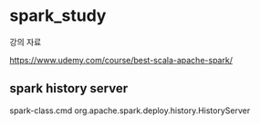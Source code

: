 # spark_study

강의 자료 

https://www.udemy.com/course/best-scala-apache-spark/


## spark history server
spark-class.cmd org.apache.spark.deploy.history.HistoryServer